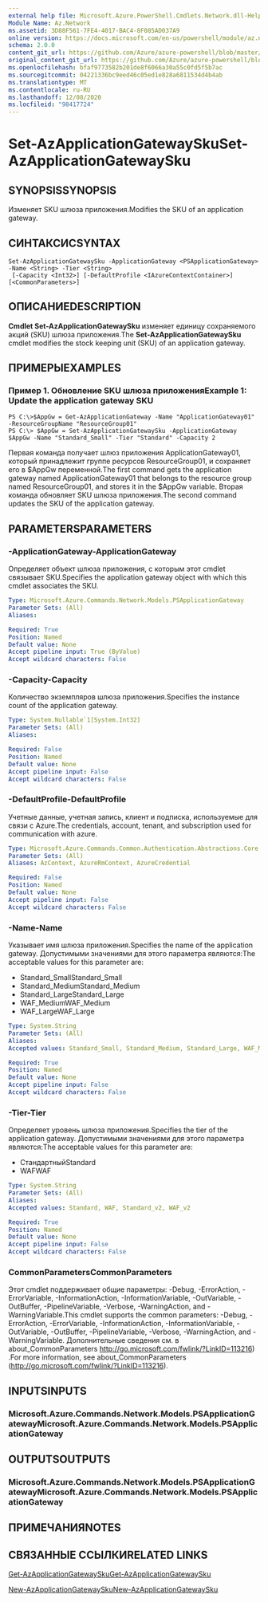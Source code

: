 ```yaml
---
external help file: Microsoft.Azure.PowerShell.Cmdlets.Network.dll-Help.xml
Module Name: Az.Network
ms.assetid: 3D88F561-7FE4-4017-BAC4-8F085AD037A9
online version: https://docs.microsoft.com/en-us/powershell/module/az.network/set-azapplicationgatewaysku
schema: 2.0.0
content_git_url: https://github.com/Azure/azure-powershell/blob/master/src/Network/Network/help/Set-AzApplicationGatewaySku.md
original_content_git_url: https://github.com/Azure/azure-powershell/blob/master/src/Network/Network/help/Set-AzApplicationGatewaySku.md
ms.openlocfilehash: bfaf9773582b201de8f6066a30a55c0fd5f5b7ac
ms.sourcegitcommit: 04221336bc9eed46c05ed1e828a6811534d4b4ab
ms.translationtype: MT
ms.contentlocale: ru-RU
ms.lasthandoff: 12/08/2020
ms.locfileid: "98417724"
---
```

# <span data-ttu-id="9f81d-101">Set-AzApplicationGatewaySku</span><span class="sxs-lookup"><span data-stu-id="9f81d-101">Set-AzApplicationGatewaySku</span></span>

## <span data-ttu-id="9f81d-102">SYNOPSIS</span><span class="sxs-lookup"><span data-stu-id="9f81d-102">SYNOPSIS</span></span>
<span data-ttu-id="9f81d-103">Изменяет SKU шлюза приложения.</span><span class="sxs-lookup"><span data-stu-id="9f81d-103">Modifies the SKU of an application gateway.</span></span>

## <span data-ttu-id="9f81d-104">СИНТАКСИС</span><span class="sxs-lookup"><span data-stu-id="9f81d-104">SYNTAX</span></span>

```
Set-AzApplicationGatewaySku -ApplicationGateway <PSApplicationGateway> -Name <String> -Tier <String>
 [-Capacity <Int32>] [-DefaultProfile <IAzureContextContainer>] [<CommonParameters>]
```

## <span data-ttu-id="9f81d-105">ОПИСАНИЕ</span><span class="sxs-lookup"><span data-stu-id="9f81d-105">DESCRIPTION</span></span>
<span data-ttu-id="9f81d-106">**Cmdlet Set-AzApplicationGatewaySku** изменяет единицу сохраняемого акций (SKU) шлюза приложения.</span><span class="sxs-lookup"><span data-stu-id="9f81d-106">The **Set-AzApplicationGatewaySku** cmdlet modifies the stock keeping unit (SKU) of an application gateway.</span></span>

## <span data-ttu-id="9f81d-107">ПРИМЕРЫ</span><span class="sxs-lookup"><span data-stu-id="9f81d-107">EXAMPLES</span></span>

### <span data-ttu-id="9f81d-108">Пример 1. Обновление SKU шлюза приложения</span><span class="sxs-lookup"><span data-stu-id="9f81d-108">Example 1: Update the application gateway SKU</span></span>
```
PS C:\>$AppGw = Get-AzApplicationGateway -Name "ApplicationGateway01" -ResourceGroupName "ResourceGroup01"
PS C:\> $AppGw = Set-AzApplicationGatewaySku -ApplicationGateway $AppGw -Name "Standard_Small" -Tier "Standard" -Capacity 2
```

<span data-ttu-id="9f81d-109">Первая команда получает шлюз приложения ApplicationGateway01, который принадлежит группе ресурсов ResourceGroup01, и сохраняет его в $AppGw переменной.</span><span class="sxs-lookup"><span data-stu-id="9f81d-109">The first command gets the application gateway named ApplicationGateway01 that belongs to the resource group named ResourceGroup01, and stores it in the $AppGw variable.</span></span>
<span data-ttu-id="9f81d-110">Вторая команда обновляет SKU шлюза приложения.</span><span class="sxs-lookup"><span data-stu-id="9f81d-110">The second command updates the SKU of the application gateway.</span></span>

## <span data-ttu-id="9f81d-111">PARAMETERS</span><span class="sxs-lookup"><span data-stu-id="9f81d-111">PARAMETERS</span></span>

### <span data-ttu-id="9f81d-112">-ApplicationGateway</span><span class="sxs-lookup"><span data-stu-id="9f81d-112">-ApplicationGateway</span></span>
<span data-ttu-id="9f81d-113">Определяет объект шлюза приложения, с которым этот cmdlet связывает SKU.</span><span class="sxs-lookup"><span data-stu-id="9f81d-113">Specifies the application gateway object with which this cmdlet associates the SKU.</span></span>

```yaml
Type: Microsoft.Azure.Commands.Network.Models.PSApplicationGateway
Parameter Sets: (All)
Aliases:

Required: True
Position: Named
Default value: None
Accept pipeline input: True (ByValue)
Accept wildcard characters: False
```

### <span data-ttu-id="9f81d-114">-Capacity</span><span class="sxs-lookup"><span data-stu-id="9f81d-114">-Capacity</span></span>
<span data-ttu-id="9f81d-115">Количество экземпляров шлюза приложения.</span><span class="sxs-lookup"><span data-stu-id="9f81d-115">Specifies the instance count of the application gateway.</span></span>

```yaml
Type: System.Nullable`1[System.Int32]
Parameter Sets: (All)
Aliases:

Required: False
Position: Named
Default value: None
Accept pipeline input: False
Accept wildcard characters: False
```

### <span data-ttu-id="9f81d-116">-DefaultProfile</span><span class="sxs-lookup"><span data-stu-id="9f81d-116">-DefaultProfile</span></span>
<span data-ttu-id="9f81d-117">Учетные данные, учетная запись, клиент и подписка, используемые для связи с Azure.</span><span class="sxs-lookup"><span data-stu-id="9f81d-117">The credentials, account, tenant, and subscription used for communication with azure.</span></span>

```yaml
Type: Microsoft.Azure.Commands.Common.Authentication.Abstractions.Core.IAzureContextContainer
Parameter Sets: (All)
Aliases: AzContext, AzureRmContext, AzureCredential

Required: False
Position: Named
Default value: None
Accept pipeline input: False
Accept wildcard characters: False
```

### <span data-ttu-id="9f81d-118">-Name</span><span class="sxs-lookup"><span data-stu-id="9f81d-118">-Name</span></span>
<span data-ttu-id="9f81d-119">Указывает имя шлюза приложения.</span><span class="sxs-lookup"><span data-stu-id="9f81d-119">Specifies the name of the application gateway.</span></span>
<span data-ttu-id="9f81d-120">Допустимыми значениями для этого параметра являются:</span><span class="sxs-lookup"><span data-stu-id="9f81d-120">The acceptable values for this parameter are:</span></span>
- <span data-ttu-id="9f81d-121">Standard_Small</span><span class="sxs-lookup"><span data-stu-id="9f81d-121">Standard_Small</span></span>
- <span data-ttu-id="9f81d-122">Standard_Medium</span><span class="sxs-lookup"><span data-stu-id="9f81d-122">Standard_Medium</span></span>
- <span data-ttu-id="9f81d-123">Standard_Large</span><span class="sxs-lookup"><span data-stu-id="9f81d-123">Standard_Large</span></span>
- <span data-ttu-id="9f81d-124">WAF_Medium</span><span class="sxs-lookup"><span data-stu-id="9f81d-124">WAF_Medium</span></span>
- <span data-ttu-id="9f81d-125">WAF_Large</span><span class="sxs-lookup"><span data-stu-id="9f81d-125">WAF_Large</span></span>

```yaml
Type: System.String
Parameter Sets: (All)
Aliases:
Accepted values: Standard_Small, Standard_Medium, Standard_Large, WAF_Medium, WAF_Large, Standard_v2, WAF_v2

Required: True
Position: Named
Default value: None
Accept pipeline input: False
Accept wildcard characters: False
```

### <span data-ttu-id="9f81d-126">-Tier</span><span class="sxs-lookup"><span data-stu-id="9f81d-126">-Tier</span></span>
<span data-ttu-id="9f81d-127">Определяет уровень шлюза приложения.</span><span class="sxs-lookup"><span data-stu-id="9f81d-127">Specifies the tier of the application gateway.</span></span>
<span data-ttu-id="9f81d-128">Допустимыми значениями для этого параметра являются:</span><span class="sxs-lookup"><span data-stu-id="9f81d-128">The acceptable values for this parameter are:</span></span>
- <span data-ttu-id="9f81d-129">Стандартный</span><span class="sxs-lookup"><span data-stu-id="9f81d-129">Standard</span></span>
- <span data-ttu-id="9f81d-130">WAF</span><span class="sxs-lookup"><span data-stu-id="9f81d-130">WAF</span></span>

```yaml
Type: System.String
Parameter Sets: (All)
Aliases:
Accepted values: Standard, WAF, Standard_v2, WAF_v2

Required: True
Position: Named
Default value: None
Accept pipeline input: False
Accept wildcard characters: False
```

### <span data-ttu-id="9f81d-131">CommonParameters</span><span class="sxs-lookup"><span data-stu-id="9f81d-131">CommonParameters</span></span>
<span data-ttu-id="9f81d-132">Этот cmdlet поддерживает общие параметры: -Debug, -ErrorAction, -ErrorVariable, -InformationAction, -InformationVariable, -OutVariable, -OutBuffer, -PipelineVariable, -Verbose, -WarningAction, and -WarningVariable.</span><span class="sxs-lookup"><span data-stu-id="9f81d-132">This cmdlet supports the common parameters: -Debug, -ErrorAction, -ErrorVariable, -InformationAction, -InformationVariable, -OutVariable, -OutBuffer, -PipelineVariable, -Verbose, -WarningAction, and -WarningVariable.</span></span> <span data-ttu-id="9f81d-133">Дополнительные сведения см. в about_CommonParameters http://go.microsoft.com/fwlink/?LinkID=113216) .</span><span class="sxs-lookup"><span data-stu-id="9f81d-133">For more information, see about_CommonParameters (http://go.microsoft.com/fwlink/?LinkID=113216).</span></span>

## <span data-ttu-id="9f81d-134">INPUTS</span><span class="sxs-lookup"><span data-stu-id="9f81d-134">INPUTS</span></span>

### <span data-ttu-id="9f81d-135">Microsoft.Azure.Commands.Network.Models.PSApplicationGateway</span><span class="sxs-lookup"><span data-stu-id="9f81d-135">Microsoft.Azure.Commands.Network.Models.PSApplicationGateway</span></span>

## <span data-ttu-id="9f81d-136">OUTPUTS</span><span class="sxs-lookup"><span data-stu-id="9f81d-136">OUTPUTS</span></span>

### <span data-ttu-id="9f81d-137">Microsoft.Azure.Commands.Network.Models.PSApplicationGateway</span><span class="sxs-lookup"><span data-stu-id="9f81d-137">Microsoft.Azure.Commands.Network.Models.PSApplicationGateway</span></span>

## <span data-ttu-id="9f81d-138">ПРИМЕЧАНИЯ</span><span class="sxs-lookup"><span data-stu-id="9f81d-138">NOTES</span></span>

## <span data-ttu-id="9f81d-139">СВЯЗАННЫЕ ССЫЛКИ</span><span class="sxs-lookup"><span data-stu-id="9f81d-139">RELATED LINKS</span></span>

[<span data-ttu-id="9f81d-140">Get-AzApplicationGatewaySku</span><span class="sxs-lookup"><span data-stu-id="9f81d-140">Get-AzApplicationGatewaySku</span></span>](./Get-AzApplicationGatewaySku.md)

[<span data-ttu-id="9f81d-141">New-AzApplicationGatewaySku</span><span class="sxs-lookup"><span data-stu-id="9f81d-141">New-AzApplicationGatewaySku</span></span>](./New-AzApplicationGatewaySku.md)


